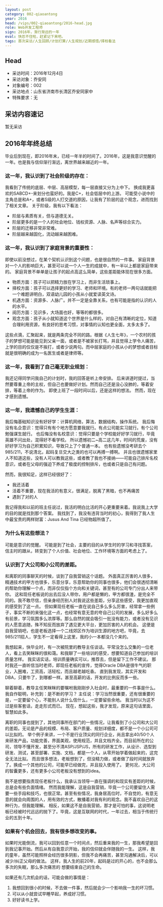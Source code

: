 ```yaml
---
layout: post
category: 002-qiaoantong
year: 2016
head: /vips/002-qiaoantong/2016-head.jpg
role: Web开发工程师
sign: 2016年，渐行渐远的一年
eval: 快忍不住啦，赶紧记下来吧。
tags: 首次采访/人生回顾/计划打算/人生规划/近期感悟/择校看法
---
```


## Head

- 采访时间：2016年12月4日
- 采访对象：乔安同
- 对象编号：002
- 采访地点：山东省济南市长清区乔安同家中
- 特殊要求：无

## 采访内容速记

暂无采访

## 2016年年终总结

毕业后到现在，即2016年末，已经一年半的时间了。2016年，这是我意识觉醒的一年。也是我与信仰渐行渐远，离世界越来越近的一年。

### 这一年，我认识到了社会阶级的存在：
我看到了传统的底层、中层、高层模型，每一层直接又分为上中下。
换成我更喜欢的SABCD+-来划分也蛮好的。我是C+，社会低层中的上游。
可能受小说中的主角总是和A+，或者S级的人打交道的原因，让我有了阶层的这个观念，进而找到了相关文章。
关于阶级，我有以下看法：

- 阶层与素质有关，但与道德无关。
- 阶层更多的是一个人的社会地位、钱权资源、人脉、名声等综合实力。
- 阶层的迁移非常非常难。
- 阶层越来越固化，流动越来越困难。

### 这一年，我认识到了家庭背景的重要性：
即使以前没想过，在某个契机认识到这个问题，也是很自然的一件事。
家庭背景对一个人的影响巨大，甚至可以说一个人一生的成就中，有一半以上都是家庭带来的。
家庭背景不单单是让孩子的起点高这么简单，这些差距能体现在很多方面。

- 物质方面：孩子可以把精力放在学习上，而非生活琐事上。
- 择校方面：孩子可以选择更好的学习、老师和环境。有的老师一两句话就能把一个难题讲明白，双语幼儿园的小孩从小就爱读英文诗。
- 机遇方面：资源多、人脉广。并不一定是全靠关系，也有可能是指的认识的人的水平。
- 阅历方面：见识多，大场面也好，等等的都很多。
- 观念方面：孩子从小就知道这个世界是什么样的，对自己有清晰的定位，知道合理利用资源，有良好的思考习惯，对事情的认知也更全面，太多太多了。

这些点滴，汇聚起来，就是两条完全不同的路。根据《人生七年》，一个农村的孩子的梦想可能是能见到父亲一面，或者是不被家长打骂，并且觉得上学令人痛苦，上学的目的仅仅是不挨打，或者少说两句。而中层家庭的小孩从小的梦想或者目标就是很明确的成为一名医生或者是律师等。

### 这一年，我看到了自己毫无职业规划：
我还记得同学问我自己的计划时，我的回答是听上帝安排。
后来讲道时提过，当然要尊重上帝的主权，但自己也要做好计划。然而自己还是没心没肺的，等着安排，等着上帝的作为。
即使上班了一段时间以后，还是这样的想法。
然而，现在才感到遗憾。

### 这一年，我遗憾自己的学生生涯：
我后悔基础知识没有好好学：计算机网络，算法，数据结构，操作系统。
我后悔没有名企意识：觉得只有有个地方愿意要我就行。有点公司能实习就行。有个公司勉强谋生就行。
也后悔没有名校意识：觉得只要是个学校能好好学习就行，毕竟英雄不问出处，混得好不看学校。
所以遗憾初二~高二这几年，时间的荒废，没有好好学习为自己积累知识，导致只上了个普通一本。
也有些遗憾没考研去个985/211，不说清北，起码复旦交大之类的也可以再搏一搏啊。
并且也很遗憾家里人不知道这些，没有人可以教我这些，或者教了我也不接纳——可能自己排斥名校意识，或者在父母的强迫下养成了极度的控制排斥，也或者只是自己有问题。

然而，我很知足，这样已经很好了：
- 我还活着
- 活着不重要，现在我活的有意义，很满足，脱离了黑暗，也不再痛苦
- 遇到了对的人

我记得我和以前的班主任说过，我活的明白比活的开心更重要来着。我说我上大学的目的就是找到那个答案。
我找到了，我没有违背当时的初心，我得到了我人生中最宝贵的两样财富：Jusus And Tina
已经物超所值了。

### 为什么有这些想法？
可能是意识的觉醒。
可能是到了社会，主要的目的从学生时的学习和寻找答案，信主时的跟从，转变到了个人价值、社会地位、工作环境等方面的考虑上了。

### 认识到了大公司和小公司的差距。
和离职的同事聊天的时候，谈到了自我营销这个话题。
外面真正厉害的人很多，精通技术的甲方也很多，乐意分享，乐意帮助你的同事也很多，他们会很透彻清晰的帮助你理解一个点，而非仅仅指个方向和关键词，甚至有的公司专门分出人来带你。
这和现任老板说的出去后没人带你，用户都是懒的，甲方都很渣，是完全不同的。我不敢尽信，但亲身经历别人对我说这些差距，分享这些感受，我更加直观的感受到了这一点。
但如果现任老板一直在说自己多么多么厉害，经常拿一些例子，事实不断的来强化这一点，也经常有意无意的夸自己公司的发展，多么好多么有前景，学习氛围多么浓厚等。那么自然的就会吸引一批没有能力，或者没有见识的人愿意追随，殊不知反而放弃了遇见更大平台，更加厉害的人的机会。
这便是自我营销吧，也是老板选择一个二线郊区作为培训生源的地方吧，毕竟，去985/211招人，学生不一定看得上这里，我的小一本都没几个来的。

我想起来，快毕业时，有一次被院里的教导主任谈话。平常没怎么交集的一位老人，看上去笑眯眯的很和蔼。和我聊了一些培训的感受，想要知道自己参加的培训质量怎样。
我实话实话，培训质量确实可以，推荐去，但是留下工作不建议。
那时我还一直听信当时老师，即现任老板的宣传，觉得Oracle DBA是很牛气的职业，入圈难，工资高，活轻松，而且越老越吃香。
直到我发现，其实开发和DBA，只要牛了，到哪都一样。甚至高薪的话，开发的比例反而多一些。

聊着聊着，教导主任笑眯眯的要嘱咐我刚刚步入社会时，最重要的一件事是什么。
我自作聪明，补充到：是不断的学习？
主任说：学习当然很重要，还有很重要的是，一定要留个心，不能别人说什么信什么，一定要留些余地。
我当时以为这不过是些客套话，走走形式而已。
现在，想起这些，我才发现，原来这句话里面，智慧如此多。

离职的同事也提到了，其他同事所在部门的一些情况，让我看到了小公司和大公司的差距。无论是产品的规模、布局、客户质量、规划详细度，都不是一个小公司可以比拟的。
举个例子来讲，一个不是行业顶尖的同行企业，尚且拿出40/50个人来研发产品，功能完善，界面美观，使用规范，并且文档齐全。而目前所在的公司，领导不懂开发，甚至分不清ASP/JSP/JS，所有的研发工作，从设计、选型到研发、测试，甚至部署、实施、文档，都是一个人，从零开始学着做起来的，这完全无法比拟。
而且很多想法，老板想到了，但没精力做，或者做了段时间就放弃了。换成一个其他的公司，可能早已经做完，并且投入使用了。
更何况，大公司的智囊更多，还有更多小公司老板没有想到的idea。

我不是想要指责现任老板什么，我承认当领导一直在强调的和现实有差距的时候，总是会有些负面情绪。
然而我能理解，这是自我营销，毕竟一个公司要留住人需要一些手段和技巧，也很正常。甚至有些情况，我身居高位时，不自觉的，有意无意的就会向周围的人，用有效的方式，散播着对我有利的观念。我不喜欢自己的这种行为，但我能理解。
相反，如果这不是自我营销，那才是可怕的事，这说明老板已经被时代远远的抛下了。毕竟，这是互联网的时代，一年过去，相当于传统行业的五到十年。

### 如果有个机会回去，我有很多想改变的事。
如果时光能倒流，我可以回到任意一个时间点，然后重来我的一生，那我希望是回到我记事开始。然后从有自我意识开始，我的信仰就会伴随我的一生。
这样，我的童年，虽然可能照样会经历很多阴影，但我不会再痛苦，甚至沟通解决后，可以减少/纠正父母的做法。
这样，我人生的前20年，起码是过的开心的，也不会那么多次的失眠，那么多次痛苦的 想要结束自己的生命。

如果还有几次机会的话，可能会做的事情是：

1. 我想回到很小的时候，不去做一件事，然后就会少一个影响我一生的坏习惯。
2. 可以从小就尝试早睡早起，养成好习惯。
3. 好好读书上学。
